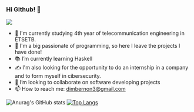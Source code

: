 ### Hi Github! 👋

![](https://komarev.com/ghpvc/?username=darioic)

- 🎒 I'm currently studying 4th year of telecommunication engineering in ETSETB. 
- 🙌 I'm a big passionate of programming, so here I leave the projects I have done!
- 📚 I’m currently learning Haskell
- ✍️ I'm also looking for the opportunity to do an internship in a company and to form myself in cibersecurity.
- 👯 I’m looking to collaborate on software developing projects
- 📫 How to reach me: dimbernon3@gmail.com


![Anurag's GitHub stats](https://github-readme-stats.vercel.app/api?username=darioic&show_icons=true&theme=radical)       [![Top Langs](https://github-readme-stats.vercel.app/api/top-langs/?username=darioic&theme=radical)](https://github.com/darioic/github-readme-stats)

<!--
**darioic/darioic** is a ✨ _special_ ✨ repository because its `README.md` (this file) appears on your GitHub profile.

Here are some ideas to get you started:

- 🔭 I’m currently working on ...
- 🌱 I’m currently learning ...
- 👯 I’m looking to collaborate on ...
- 🤔 I’m looking for help with ...
- 💬 Ask me about ...
- 📫 How to reach me: ...
- 😄 Pronouns: ...
- ⚡ Fun fact: ...
-->
